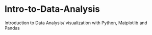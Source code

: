 # Intro-to-Data-Analysis
Introduction to Data Analysis/ visualization with Python, Matplotlib and Pandas
